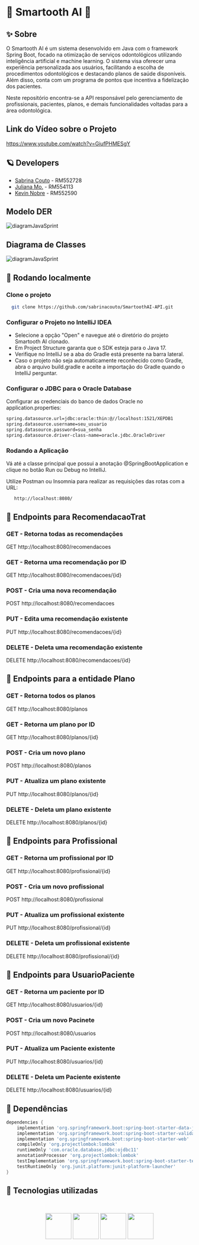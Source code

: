 # 🦷 Smartooth AI 🦷

## ✨ Sobre

O Smartooth AI é um sistema desenvolvido em Java com o framework Spring Boot, focado na otimização de serviços odontológicos utilizando inteligência artificial e machine learning. O sistema visa oferecer uma experiência personalizada aos usuários, facilitando a escolha de procedimentos odontológicos e destacando planos de saúde disponíveis. Além disso, conta com um programa de pontos que incentiva a fidelização dos pacientes.

Neste repositório encontra-se a API responsável pelo gerenciamento de profissionais, pacientes, planos, e demais funcionalidades voltadas para a área odontológica.

## Link do Vídeo sobre o Projeto

https://www.youtube.com/watch?v=GiufPHMESgY

## 🪐 Developers 

- [Sabrina Couto](https://github.com/sabrinacouto) - RM552728
- [Juliana Mo.](https://github.com/julianamo93) - RM554113
- [Kevin Nobre](https://github.com/KevinNobre) - RM552590

## Modelo DER

![diagramJavaSprint](https://media.discordapp.net/attachments/1273452588343230546/1292880955614167121/Relational_1_1.png?ex=670558b8&is=67040738&hm=b032a4f4354a2ddcde398b3c55f869d3814a1c46a8eaf709091387e722bae0e1&=&format=webp&quality=lossless&width=1101&height=662)



## Diagrama de Classes

![diagramJavaSprint](https://media.discordapp.net/attachments/1273452588343230546/1292880903823036548/Diagrama_de_Classe.jpg?ex=670558ac&is=6704072c&hm=0033ffce8f3e9ce27f89ce91280b08b58eb2710eb085e659c3b2ca564497fe1f&=&format=webp&width=1112&height=662)

## 💬 Rodando localmente

### Clone o projeto

```bash
  git clone https://github.com/sabrinacouto/SmartoothAI-API.git
```

### Configurar o Projeto no IntelliJ IDEA
<ul>
  <li>Selecione a opção "Open" e navegue até o diretório do projeto Smartooth AI clonado.</li>
  <li>Em Project Structure garanta que o SDK esteja para o Java 17.</li>
  <li>Verifique no IntelliJ se a aba do Gradle está presente na barra lateral.</li>
  <li>Caso o projeto não seja automaticamente reconhecido como Gradle, abra o arquivo build.gradle e aceite a importação do Gradle quando o IntelliJ perguntar.</li>
</ul>

### Configurar o JDBC para o Oracle Database
Configurar as credenciais do banco de dados Oracle no application.properties:
  ```bash
  spring.datasource.url=jdbc:oracle:thin:@//localhost:1521/XEPDB1
spring.datasource.username=seu_usuario
spring.datasource.password=sua_senha
spring.datasource.driver-class-name=oracle.jdbc.OracleDriver
```


### Rodando a Aplicação

Vá até a classe principal que possui a anotação @SpringBootApplication e clique no botão Run ou Debug no IntelliJ.


Utilize Postman ou Insomnia para realizar
as requisições das rotas com a URL:

```endpoint
   http://localhost:8080/
```
## 📌 Endpoints para RecomendacaoTrat

### GET - Retorna todas as recomendações
GET http://localhost:8080/recomendacoes

### GET - Retorna uma recomendação por ID
GET http://localhost:8080/recomendacoes/{id}

### POST - Cria uma nova recomendação
POST http://localhost:8080/recomendacoes 

### PUT - Edita uma recomendação existente
PUT http://localhost:8080/recomendacoes/{id} 

### DELETE - Deleta uma recomendação existente
DELETE http://localhost:8080/recomendacoes/{id}

## 📌 Endpoints para a entidade Plano

### GET - Retorna todos os planos
GET http://localhost:8080/planos

### GET - Retorna um plano por ID
GET http://localhost:8080/planos/{id}

### POST - Cria um novo plano
POST http://localhost:8080/planos 

### PUT - Atualiza um plano existente
PUT http://localhost:8080/planos/{id} 

### DELETE - Deleta um plano existente
DELETE http://localhost:8080/planos/{id}


## 📌 Endpoints para Profissional

### GET - Retorna um profissional por ID
GET http://localhost:8080/profissional/{id}

### POST - Cria um novo profissional
POST http://localhost:8080/profissional

### PUT - Atualiza um profissional existente
PUT http://localhost:8080/profissional/{id} 

### DELETE - Deleta um profissional existente
DELETE http://localhost:8080/profissional/{id}


## 📌 Endpoints para UsuarioPaciente

### GET - Retorna um paciente por ID
GET http://localhost:8080/usuarios/{id}

### POST - Cria um novo Pacinete
POST http://localhost:8080/usuarios

### PUT - Atualiza um Paciente existente
PUT http://localhost:8080/usuarios/{id} 

### DELETE - Deleta um Paciente existente
DELETE http://localhost:8080/usuarios/{id}


## 📍 Dependências
```gradle
dependencies {
	implementation 'org.springframework.boot:spring-boot-starter-data-jpa'
	implementation 'org.springframework.boot:spring-boot-starter-validation'
	implementation 'org.springframework.boot:spring-boot-starter-web'
	compileOnly 'org.projectlombok:lombok'
	runtimeOnly 'com.oracle.database.jdbc:ojdbc11'
	annotationProcessor 'org.projectlombok:lombok'
	testImplementation 'org.springframework.boot:spring-boot-starter-test'
	testRuntimeOnly 'org.junit.platform:junit-platform-launcher'
}
```

## 🔮 Tecnologias utilizadas

<br> <div align="center"> 
<img src="https://cdn.jsdelivr.net/gh/devicons/devicon/icons/java/java-original.svg" width="70" height="70">
<img src="https://cdn.jsdelivr.net/gh/devicons/devicon/icons/spring/spring-original-wordmark.svg" width="70" height="70"/> 
<img src="https://cdn.jsdelivr.net/gh/devicons/devicon/icons/oracle/oracle-original.svg" width="70" height="70" /> 
<img src="https://cdn.jsdelivr.net/gh/devicons/devicon/icons/gradle/gradle-plain-wordmark.svg" width="70" height="70" />
<br> 
</div> 
<br>

  
